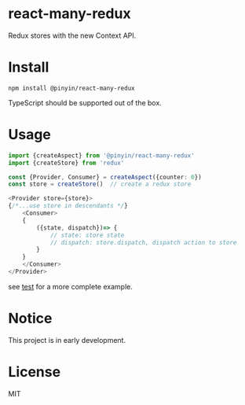 # react-many-redux

Redux stores with the new Context API.

# Install

`npm install @pinyin/react-many-redux`

TypeScript should be supported out of the box.

# Usage

```typescript jsx
import {createAspect} from '@pinyin/react-many-redux'
import {createStore} from 'redux'

const {Provider, Consumer} = createAspect({counter: 0})
const store = createStore()  // create a redux store

<Provider store={store}>
{/*...use store in descendants */}
    <Consumer>
    {
        ({state, dispatch})=> {
            // state: store state
            // dispatch: store.dispatch, dispatch action to store
        }
    }
    </Consumer>
</Provider>
```

see [test](./src/createAspect.test.tsx) for a more complete example.

# Notice

This project is in early development.

# License 
MIT
